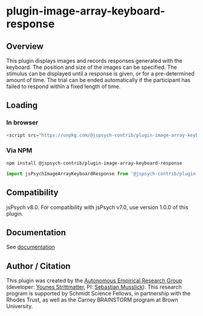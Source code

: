 # plugin-image-array-keyboard-response

## Overview

This plugin displays images and records responses generated with the keyboard. The position and size of the images can be specified. The stimulus can be displayed until a response is given, or for a pre-determined amount of time. The trial can be ended automatically if the participant has failed to respond within a fixed length of time.


## Loading

### In browser

```js
<script src="https://unpkg.com/@jspsych-contrib/plugin-image-array-keyboard-response@1.0.0"></script>
```

### Via NPM

```
npm install @jspsych-contrib/plugin-image-array-keyboard-response
```

```js
import jsPsychImageArrayKeyboardResponse from '@jspsych-contrib/plugin-image-array-keyboard-response';
```

## Compatibility

jsPsych v8.0. For compatibility with jsPsych v7.0, use version 1.0.0 of this plugin.

## Documentation

See [documentation](docs/jspsych-image-array-keyboard-response.md)

## Author / Citation

This plugin was created by the [Autonomous Empirical Research Group](https://musslick.github.io/AER_website) (developer: [Younes Strittmatter](https://github.com/younesStrittmatter), PI: [Sebastian Musslick](https://smusslick.com)). This research program is supported by Schmidt Science Fellows, in partnership with the Rhodes Trust, as well as the Carney BRAINSTORM program at Brown University.
